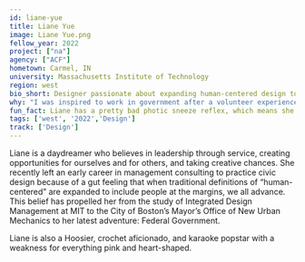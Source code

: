 ```yaml
---
id: liane-yue
title: Liane Yue
image: Liane Yue.png
fellow_year: 2022
project: ["na"]
agency: ["ACF"]
hometown: Carmel, IN
university: Massachusetts Institute of Technology
region: west
bio_short: Designer passionate about expanding human-centered design to include people at the margins 
why: "I was inspired to work in government after a volunteer experience I had working with a family of at-risk women. The U.S. Digital Corps also appealed to me as a way to access high-impact opportunities in the public sector within a supportive community and culture."
fun_fact: Liane has a pretty bad photic sneeze reflex, which means she is "allergic" to chocolate, wine, and the sun.
tags: ['west', '2022','Design']
track: ['Design']
---
```


Liane is a daydreamer who believes in leadership through service, creating opportunities for ourselves and for others, and taking creative chances. She recently left an early career in management consulting to practice civic design because of a gut feeling that when traditional definitions of “human-centered” are expanded to include people at the margins, we all advance. This belief has propelled her from the study of Integrated Design Management at MIT to the City of Boston’s Mayor’s Office of New Urban Mechanics to her latest adventure: Federal Government.

Liane is also a Hoosier, crochet aficionado, and karaoke popstar with a weakness for everything pink and heart-shaped.
